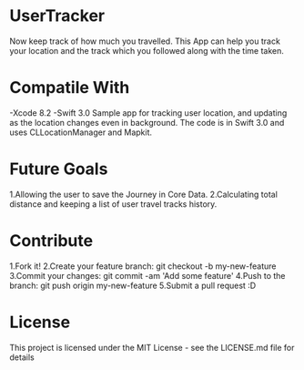 # UserTracker
Now keep track of how much you travelled. This App can help you track your location and the track which you followed along with the time taken.

# Compatile With
-Xcode 8.2
-Swift 3.0
Sample app for tracking user location, and updating as the location changes even in background. The code is in Swift 3.0 and uses CLLocationManager and Mapkit.
# Future Goals

1.Allowing the user to save the Journey in Core Data.
2.Calculating total distance and keeping a list of user travel tracks history.

# Contribute

1.Fork it!
2.Create your feature branch: git checkout -b my-new-feature
3.Commit your changes: git commit -am 'Add some feature'
4.Push to the branch: git push origin my-new-feature
5.Submit a pull request :D
# License

This project is licensed under the MIT License - see the LICENSE.md file for details
